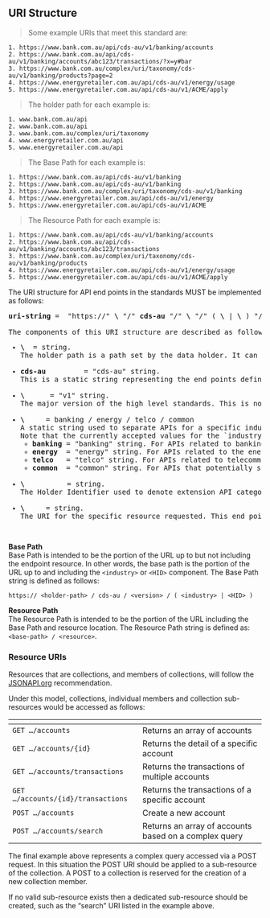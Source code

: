 ## URI Structure
>Some example URIs that meet this standard are:  

```
1. https://www.bank.com.au/api/cds-au/v1/banking/accounts  
2. https://www.bank.com.au/api/cds-au/v1/banking/accounts/abc123/transactions/?x=y#bar  
3. https://www.bank.com.au/complex/uri/taxonomy/cds-au/v1/banking/products?page=2  
4. https://www.energyretailer.com.au/api/cds-au/v1/energy/usage  
5. https://www.energyretailer.com.au/api/cds-au/v1/ACME/apply  
```

>The holder path for each example is:  

```
1. www.bank.com.au/api  
2. www.bank.com.au/api   
3. www.bank.com.au/complex/uri/taxonomy  
4. www.energyretailer.com.au/api  
5. www.energyretailer.com.au/api
```

>The Base Path for each example is:  

```
1. https://www.bank.com.au/api/cds-au/v1/banking  
2. https://www.bank.com.au/api/cds-au/v1/banking   
3. https://www.bank.com.au/complex/uri/taxonomy/cds-au/v1/banking  
4. https://www.energyretailer.com.au/api/cds-au/v1/energy  
5. https://www.energyretailer.com.au/api/cds-au/v1/ACME
```

>The Resource Path for each example is:  

```
1. https://www.bank.com.au/api/cds-au/v1/banking/accounts
2. https://www.bank.com.au/api/cds-au/v1/banking/accounts/abc123/transactions
3. https://www.bank.com.au/complex/uri/taxonomy/cds-au/v1/banking/products
4. https://www.energyretailer.com.au/api/cds-au/v1/energy/usage
5. https://www.energyretailer.com.au/api/cds-au/v1/ACME/apply
```

The URI structure for API end points in the standards MUST be implemented as follows:  
<pre class="display-inline light-box highlight">
<b>uri-string</b> =  "https://" <b>\<holder-path\></b> "/" <b>cds-au</b> "/" <b>\<version\></b> "/" ( <b>\<industry\></b> | <b>\<HID\></b> ) "/" <b>\<resource\></b>

The components of this URI structure are described as follows:
<ul><li><b>\<holder-path\></b>  = string.
The holder path is a path set by the data holder. It can be any URI desired by the holder. While all authenticated end points must be accessible under the same holder path the data holder may stipulate a different holder path for unauthenticated end points.</li>
<li><b>cds-au</b>         = "cds-au" string.
This is a static string representing the end points defined by the Consumer Data Standards for Australia. This static string allows for separation from other APIs available at the same base holder path and also allows for extension if the standards are adopted by another jurisdiction in whole or in part.</li>
<li><b>\<version\></b>      = "v1" string.
The major version of the high level standards. This is not the version of the endpoint or the payload being requested but the version of the overall standards being applied. This version number will be “v” followed by the major version of the standards as a positive integer (e.g. v1, v12 or v76).</li>
<li><b>\<industry\></b>     = banking / energy / telco / common
A static string used to separate APIs for a specific industry. As standards for new industries are defined the list of industry strings will be extended.
Note that the currently accepted values for the `industry` component of the Base Path are:
<ul><li><b>banking</b> = "banking" string. For APIs related to banking and potentially wider financial services data,</li><li><b>energy</b>  = "energy" string. For APIs related to the energy distribution industry,</li><li><b>telco</b>   = "telco" string. For APIs related to telecommunications,</li><li><b>common</b>  = "common" string. For APIs that potentially span industries.</li></ul></li>
<li><b>\<HID\></b>          = string.
The Holder Identifier used to denote extension API categories for a specific holder.</li>
<li><b>\<resource\></b>     = string.
The URI for the specific resource requested. This end point URI will be defined as part of the end point definitions for each API group.
</li></ul>
</pre>
<div class="clear both"></div>

<a id="uri-base-path"></a>
**Base Path**  
Base Path is intended to be the portion of the URL up to but not including the endpoint resource. In other words, the base path is the portion of the URL up to and including the `<industry>` or `<HID>` component. The Base Path string is defined as follows:

`https:// <holder-path> / cds-au / <version> / ( <industry> | <HID> )`

<a id="uri-resource-path"></a>
**Resource Path**  
The Resource Path is intended to be the portion of the URL including the Base Path and resource location. The Resource Path string is defined as: `<base-path> / <resource>`.

### Resource URIs

Resources that are collections, and members of collections, will follow the [JSONAPI.org](http://jsonapi.org) recommendation.

Under this model, collections, individual members and collection sub-resources would be accessed as follows:

[]() | []()
-|-
`GET …/accounts` | Returns an array of accounts
`GET …/accounts/{id}` | Returns the detail of a specific account
`GET …/accounts/transactions` | Returns the transactions of multiple accounts
`GET …/accounts/{id}/transactions` | Returns the transactions of a specific account
`POST …/accounts` | Create a new account
`POST …/accounts/search` | Returns an array of accounts based on a complex query

The final example above represents a complex query accessed via a POST request.  In this situation the POST URI should be applied to a sub-resource of the collection.  A POST to a collection is reserved for the creation of a new collection member.

If no valid sub-resource exists then a dedicated sub-resource should be created, such as the “search” URI listed in the example above.
